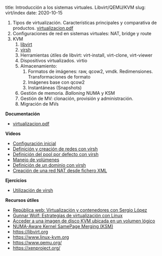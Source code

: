 title: Introducción a los sistemas virtuales. Libvirt/QEMU/KVM
slug: virt/index
date: 2020-10-15

1. Tipos de virtualización. Características principales y comparativa de productos. [virtualizacion.pdf](https://aso.tinaja.es/doc/virtualizacion.pdf)
1. Configuraciones de red en sistemas virtuales: NAT, bridge y route
1. KVM
    1. [libvirt]({filename}./libvirt.md)
	1. [virsh]({filename}./virsh.md)
	1. Herramientas útiles de libvirt: virt-install, virt-clone, virt-viewer
	1. Dispositivos virtualizados. virtio
	1. Almacenamiento:
	    1. Formatos de imágenes: raw, qcow2, vmdk. Redimensiones. Transformaciones de formato
		1. Imágenes base con qcow2
		1. Instantáneas (Snapshots)
	1. Gestión de memoria. *Balloning* NUMA y KSM
	1. Gestión de MV: clonación, provisión y administración.
	1. Migración de MVs

**Documentación**

* [virtualizacion.pdf](https://aso.tinaja.es/doc/virtualizacion.pdf)

**Vídeos**

* [Configuración inicial](https://youtu.be/g9TxR-vH7vA)
* [Definición y creación de redes con virsh](https://youtu.be/HKq1Z7ZgFRA)
* [Definición del pool por defecto con virsh](https://youtu.be/0Tp2uzGU-8I)
* [Manejo de volúmenes](https://youtu.be/w91tHGYfBtQ)
* [Definición de un dominio con virsh](https://youtu.be/Ugz7TN6gUO0)
* [Creación de una red NAT desde fichero XML](https://youtu.be/HyqEZEejmjM)

**Ejercicios**

* [Utilización de virsh]({filename}./ejercicios-virsh.md)

**Recursos útiles**

* [República web: Virtualización y contenedores con Sergio López](https://republicaweb.es/podcast/virtualizacion-y-contenedores-con-sergio-lopez/)
* [Gunnar Wolf: Estrategias de virtualización con Linux](www.gwolf.org/files/virt.pdf)
* [Acceder a una imagen de disco KVM ubicada en un volumen lógico](https://albertomolina.wordpress.com/2009/12/14/acceder-a-una-imagen-de-disco-kvm-ubicada-en-un-volumen-logico/)
* [NUMA-Aware Kernel SamePage Merging (KSM)](https://access.redhat.com/documentation/en-us/red_hat_enterprise_linux/7/html/virtualization_tuning_and_optimization_guide/sect-virtualization_tuning_optimization_guide-numa-numa_ksm)
* <https://libvirt.org>
* <https://www.linux-kvm.org>
* <https://www.qemu.org/>
* <https://xenproject.org/>

